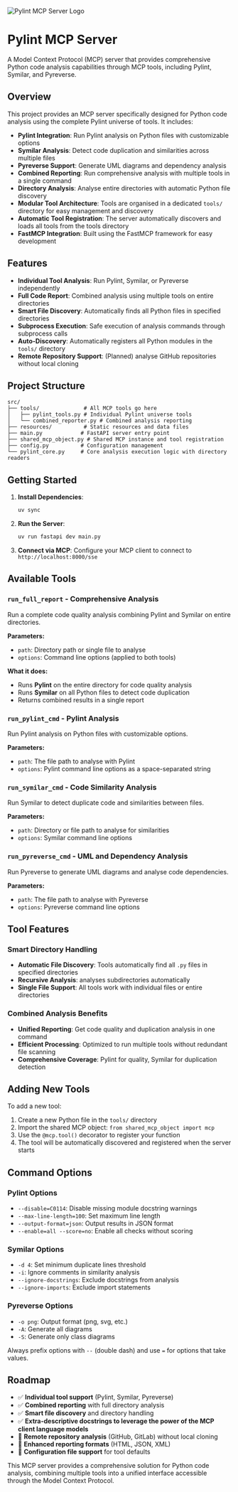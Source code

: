 ![Pylint MCP Server Logo](assets/pylint_mcp_logo.png)

# Pylint MCP Server

A Model Context Protocol (MCP) server that provides comprehensive Python code analysis capabilities through MCP tools, including Pylint, Symilar, and Pyreverse.

## Overview

This project provides an MCP server specifically designed for Python code analysis using the complete Pylint universe of tools. It includes:

- **Pylint Integration**: Run Pylint analysis on Python files with customizable options
- **Symilar Analysis**: Detect code duplication and similarities across multiple files
- **Pyreverse Support**: Generate UML diagrams and dependency analysis
- **Combined Reporting**: Run comprehensive analysis with multiple tools in a single command
- **Directory Analysis**: Analyse entire directories with automatic Python file discovery
- **Modular Tool Architecture**: Tools are organised in a dedicated `tools/` directory for easy management and discovery
- **Automatic Tool Registration**: The server automatically discovers and loads all tools from the tools directory
- **FastMCP Integration**: Built using the FastMCP framework for easy development

## Features

- **Individual Tool Analysis**: Run Pylint, Symilar, or Pyreverse independently
- **Full Code Report**: Combined analysis using multiple tools on entire directories
- **Smart File Discovery**: Automatically finds all Python files in specified directories
- **Subprocess Execution**: Safe execution of analysis commands through subprocess calls
- **Auto-Discovery**: Automatically registers all Python modules in the `tools/` directory
- **Remote Repository Support**: (Planned) analyse GitHub repositories without local cloning

## Project Structure

```
src/
├── tools/              # All MCP tools go here
│   ├── pylint_tools.py # Individual Pylint universe tools
│   └── combined_reporter.py # Combined analysis reporting
├── resources/          # Static resources and data files
├── main.py            # FastAPI server entry point
├── shared_mcp_object.py # Shared MCP instance and tool registration
├── config.py          # Configuration management
└── pylint_core.py     # Core analysis execution logic with directory readers
```

## Getting Started

1. **Install Dependencies**:
   ```bash
   uv sync
   ```

2. **Run the Server**:
   ```bash
   uv run fastapi dev main.py
   ```

3. **Connect via MCP**: Configure your MCP client to connect to `http://localhost:8000/sse`

## Available Tools

### `run_full_report` - **Comprehensive Analysis**

Run a complete code quality analysis combining Pylint and Symilar on entire directories.

**Parameters:**
- `path`: Directory path or single file to analyse
- `options`: Command line options (applied to both tools)

**What it does:**
- Runs **Pylint** on the entire directory for code quality analysis
- Runs **Symilar** on all Python files to detect code duplication
- Returns combined results in a single report

### `run_pylint_cmd` - **Pylint Analysis**

Run Pylint analysis on Python files with customizable options.

**Parameters:**
- `path`: The file path to analyse with Pylint
- `options`: Pylint command line options as a space-separated string

### `run_symilar_cmd` - **Code Similarity Analysis**

Run Symilar to detect duplicate code and similarities between files.

**Parameters:**
- `path`: Directory or file path to analyse for similarities
- `options`: Symilar command line options

### `run_pyreverse_cmd` - **UML and Dependency Analysis**

Run Pyreverse to generate UML diagrams and analyse code dependencies.

**Parameters:**
- `path`: The file path to analyse with Pyreverse
- `options`: Pyreverse command line options

## Tool Features

### Smart Directory Handling
- **Automatic File Discovery**: Tools automatically find all `.py` files in specified directories
- **Recursive Analysis**: analyses subdirectories automatically
- **Single File Support**: All tools work with individual files or entire directories

### Combined Analysis Benefits
- **Unified Reporting**: Get code quality and duplication analysis in one command
- **Efficient Processing**: Optimized to run multiple tools without redundant file scanning
- **Comprehensive Coverage**: Pylint for quality, Symilar for duplication detection

## Adding New Tools

To add a new tool:

1. Create a new Python file in the `tools/` directory
2. Import the shared MCP object: `from shared_mcp_object import mcp`
3. Use the `@mcp.tool()` decorator to register your function
4. The tool will be automatically discovered and registered when the server starts

## Command Options

### Pylint Options
- `--disable=C0114`: Disable missing module docstring warnings
- `--max-line-length=100`: Set maximum line length
- `--output-format=json`: Output results in JSON format
- `--enable=all --score=no`: Enable all checks without scoring

### Symilar Options
- `-d 4`: Set minimum duplicate lines threshold
- `-i`: Ignore comments in similarity analysis
- `--ignore-docstrings`: Exclude docstrings from analysis
- `--ignore-imports`: Exclude import statements

### Pyreverse Options
- `-o png`: Output format (png, svg, etc.)
- `-A`: Generate all diagrams
- `-S`: Generate only class diagrams

Always prefix options with `--` (double dash) and use `=` for options that take values.

## Roadmap

- ✅ **Individual tool support** (Pylint, Symilar, Pyreverse)
- ✅ **Combined reporting** with full directory analysis
- ✅ **Smart file discovery** and directory handling
- ✅ **Extra-descriptive docstrings to leverage the power of the MCP client language models**
- 🔄 **Remote repository analysis** (GitHub, GitLab) without local cloning
- 🔄 **Enhanced reporting formats** (HTML, JSON, XML)
- 🔄 **Configuration file support** for tool defaults

This MCP server provides a comprehensive solution for Python code analysis, combining multiple tools into a unified interface accessible through the Model Context Protocol.